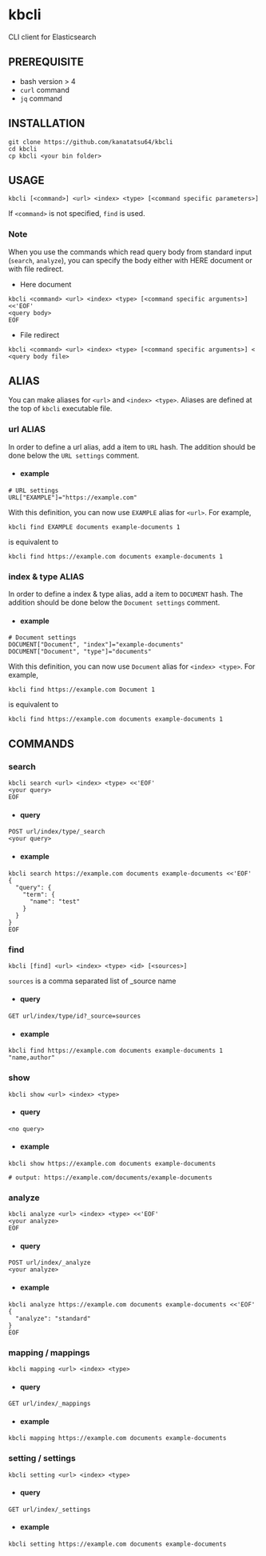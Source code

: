 # kbcli
CLI client for Elasticsearch

## PREREQUISITE
- bash version > 4
- `curl` command
- `jq` command

## INSTALLATION

```shell
git clone https://github.com/kanatatsu64/kbcli
cd kbcli
cp kbcli <your bin folder>
```
## USAGE

```shell
kbcli [<command>] <url> <index> <type> [<command specific parameters>]
```

If `<command>` is not specified, `find` is used.

### Note
When you use the commands which read query body from standard input (`search`, `analyze`), you can specify the body either with HERE document or with file redirect.

- Here document
```shell
kbcli <command> <url> <index> <type> [<command specific arguments>] <<'EOF'
<query body>
EOF
```

- File redirect
```shell
kbcli <command> <url> <index> <type> [<command specific arguments>] < <query body file>
```

## ALIAS
You can make aliases for `<url>` and `<index> <type>`.
Aliases are defined at the top of `kbcli` executable file.

### url ALIAS
In order to define a url alias, add a item to `URL` hash.
The addition should be done below the `URL settings` comment.

- #### example
```shell
# URL settings
URL["EXAMPLE"]="https://example.com"
```

With this definition, you can now use `EXAMPLE` alias for `<url>`. For example,
```shell
kbcli find EXAMPLE documents example-documents 1
```
is equivalent to
```shell
kbcli find https://example.com documents example-documents 1
```

### index & type ALIAS
In order to define a index & type alias, add a item to `DOCUMENT` hash.
The addition should be done below the `Document settings` comment.

- #### example
```shell
# Document settings
DOCUMENT["Document", "index"]="example-documents"
DOCUMENT["Document", "type"]="documents"
```
With this definition, you can now use `Document` alias for `<index> <type>`. For example,
```shell
kbcli find https://example.com Document 1
```
is equivalent to
```shell
kbcli find https://example.com documents example-documents 1
```

## COMMANDS

### search
```shell
kbcli search <url> <index> <type> <<'EOF'
<your query>
EOF
```

- #### query
```
POST url/index/type/_search
<your query>
```

- #### example
```shell
kbcli search https://example.com documents example-documents <<'EOF'
{
  "query": {
    "term": {
      "name": "test"
    }
  }
}
EOF
```

### find
```shell
kbcli [find] <url> <index> <type> <id> [<sources>]
```

`sources` is a comma separated list of \_source name

- #### query
```
GET url/index/type/id?_source=sources
```

- #### example
```shell
kbcli find https://example.com documents example-documents 1 "name,author"
```

### show
```shell
kbcli show <url> <index> <type>
```

- #### query
```
<no query>
```

- #### example
```shell
kbcli show https://example.com documents example-documents

# output: https://example.com/documents/example-documents
```

### analyze
```shell
kbcli analyze <url> <index> <type> <<'EOF'
<your analyze>
EOF
```

- #### query
```
POST url/index/_analyze
<your analyze>
```

- #### example
```shell
kbcli analyze https://example.com documents example-documents <<'EOF'
{
  "analyze": "standard"
}
EOF
```

### mapping / mappings
```shell
kbcli mapping <url> <index> <type>
```

- #### query
```
GET url/index/_mappings
```

- #### example
```shell
kbcli mapping https://example.com documents example-documents
```

### setting / settings
```shell
kbcli setting <url> <index> <type>
```

- #### query
```
GET url/index/_settings
```

- #### example
```shell
kbcli setting https://example.com documents example-documents
```
